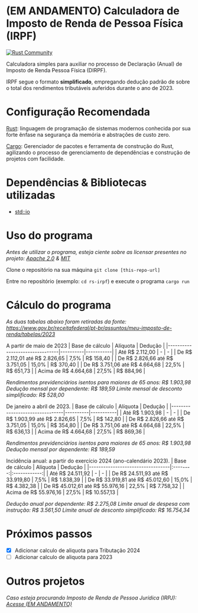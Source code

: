 # (EM ANDAMENTO) Calculadora de Imposto de Renda de Pessoa Física (IRPF)   
[![Rust Community](https://img.shields.io/badge/Rust_Community%20-Join_us-brightgreen?style=plastic&logo=rust)](https://www.rust-lang.org/community)

Calculadora simples para auxiliar no processo de Declaração (Anual) de Imposto de Renda Pessoa Física (DIRPF).

IRPF segue o formato **simplificado**, empregando dedução padrão de sobre o total dos rendimentos tributáveis auferidos durante o ano de 2023.
# Configuração Recomendada

[Rust](https://rust-book.cs.brown.edu/ch01-01-installation.html): linguagem de programação de sistemas modernos conhecida por sua forte ênfase na segurança da memória e abstrações de custo zero.

[Cargo](https://rust-book.cs.brown.edu/ch01-03-hello-cargo.html#hello-cargo): Gerenciador de pacotes e ferramenta de construção do Rust, agilizando o processo de gerenciamento de dependências e construção de projetos com facilidade.

# Dependências & Bibliotecas utilizadas

- [std::io](https://doc.rust-lang.org/stable/std/io/)

# Uso do programa

_Antes de utilizar o programa, esteja ciente sobre as licensar presentes no projeto: [Apache 2.0](./LICENSE-APACHE) & [MIT](./LICENSE-MIT)_

Clone o repositório na sua máquina `git clone [this-repo-url]`

Entre no repositório (exemplo: `cd rs-irpf`) e execute o programa `cargo run`

# Cálculo do programa
_As duas tabelas abaixo foram retiradas da fonte: https://www.gov.br/receitafederal/pt-br/assuntos/meu-imposto-de-renda/tabelas/2023_

A partir de maio de 2023
| Base de cálculo                | Alíquota | Dedução   |
|--------------------------------|----------|-----------|
| Até R$ 2.112,00                | -        | -         |
| De R$ 2.112,01 até R$ 2.826,65 | 7,5%     | R$ 158,40 |
| De R$ 2.826,66 até R$ 3.751,05 | 15,0%    | R$ 370,40 |
| De R$ 3.751,06 até R$ 4.664,68 | 22,5%    | R$ 651,73 |
| Acima de R$ 4.664,68           | 27,5%    | R$ 884,96 |


_Rendimentos previdenciários isentos para maiores de 65 anos: R$ 1.903,98
Dedução mensal por dependente: R$ 189,59
Limite mensal de desconto simplificado: R$ 528,00_

De janeiro a abril de 2023.
| Base de cálculo                | Alíquota | Dedução   |
|--------------------------------|----------|-----------|
| Até R$ 1.903,98                | -        | -         |
| De R$ 1.903,99 até R$ 2.826,65 | 7,5%     | R$ 142,80 |
| De R$ 2.826,66 até R$ 3.751,05 | 15,0%    | R$ 354,80 |
| De R$ 3.751,06 até R$ 4.664,68 | 22,5%    | R$ 636,13 |
| Acima de R$ 4.664,68           | 27,5%    | R$ 869,36 |

_Rendimentos previdenciários isentos para maiores de 65 anos: R$ 1.903,98
Dedução mensal por dependente: R$ 189,59_

Incidência anual: a partir do exercício 2024 (ano-calendário 2023).
| Base de cálculo                  | Alíquota |    Dedução   |
|----------------------------------|:--------:|:------------:|
| Até R$ 24.511,92                 |     -    |       -      |
| De R$ 24.511,93 até R$ 33.919,80 |   7,5%   |  R$ 1.838,39 |
| De R$ 33.919,81 até R$ 45.012,60 |   15,0%  |  R$ 4.382,38 |
| De R$ 45.012,61 até R$ 55.976,16 |   22,5%  |  R$ 7.758,32 |
| Acima de R$ 55.976,16            |   27,5%  | R$ 10.557,13 |

_Dedução anual por dependente: R$ 2.275,08
Limite anual de despesa com instrução: R$ 3.561,50
Limite anual de desconto simplificado: R$ 16.754,34_

# Próximos passos
- [x] Adicionar calculo de aliquota para Tributação 2024
- [ ] Adicionar calculo de aliquota para 2023

# Outros projetos
_Caso esteja procurando Imposto de Renda de Pessoa Jurídica (IRPJ): [Acesse (EM ANDAMENTO)]()_

